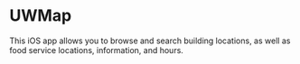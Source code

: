 UWMap
=====
This iOS app allows you to browse and search building locations, as well as food service locations, information, and hours. 
